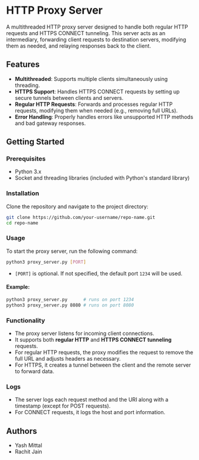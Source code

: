 # HTTP Proxy Server

A multithreaded HTTP proxy server designed to handle both regular HTTP requests and HTTPS CONNECT tunneling. This server acts as an intermediary, forwarding client requests to destination servers, modifying them as needed, and relaying responses back to the client.

## Features

- **Multithreaded**: Supports multiple clients simultaneously using threading.
- **HTTPS Support**: Handles HTTPS CONNECT requests by setting up secure tunnels between clients and servers.
- **Regular HTTP Requests**: Forwards and processes regular HTTP requests, modifying them when needed (e.g., removing full URLs).
- **Error Handling**: Properly handles errors like unsupported HTTP methods and bad gateway responses.

## Getting Started

### Prerequisites

- Python 3.x
- Socket and threading libraries (included with Python's standard library)

### Installation

Clone the repository and navigate to the project directory:
```bash
git clone https://github.com/your-username/repo-name.git
cd repo-name
```

### Usage

To start the proxy server, run the following command:
```bash
python3 proxy_server.py [PORT]
```

- `[PORT]` is optional. If not specified, the default port `1234` will be used.

#### Example:

```bash
python3 proxy_server.py      # runs on port 1234
python3 proxy_server.py 8080 # runs on port 8080
```

### Functionality

- The proxy server listens for incoming client connections.
- It supports both **regular HTTP** and **HTTPS CONNECT tunneling** requests.
- For regular HTTP requests, the proxy modifies the request to remove the full URL and adjusts headers as necessary.
- For HTTPS, it creates a tunnel between the client and the remote server to forward data.

### Logs

- The server logs each request method and the URI along with a timestamp (except for POST requests).
- For CONNECT requests, it logs the host and port information.

## Authors

- Yash Mittal 
- Rachit Jain 


